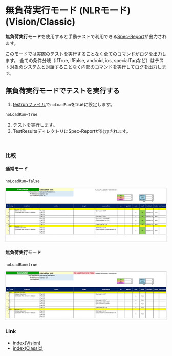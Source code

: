 # 無負荷実行モード (NLRモード) (Vision/Classic)

**無負荷実行モード**を使用すると手動テストで利用できる[Spec-Report](../report/spec_report_ja.md)が出力されます。

このモードでは実際のテストを実行することなく全てのコマンドがログを出力します。
全ての条件分岐（ifTrue, ifFalse, android, ios, specialTagなど）はテスト対象のシステムと対話することなく内部のコマンドを実行してログを出力します。

## 無負荷実行モードでテストを実行する

1. [testrunファイル](../parameter/parameter_configuration_files_ja.md)で`noLoadRun`をtrueに設定します。

```
noLoadRun=true
```

2. テストを実行します。
3. TestResultsディレクトリにSpec-Reportが出力されます。

<br>

### 比較

#### 通常モード

`noLoadRun=false`

![no-load-run](_images/spec_report_calculator_normal.png)

#### 無負荷実行モード

`noLoadRun=true`

![no-load1](_images/spec_report_calculator_no_load.png)

### Link

- [index(Vision)](../../index_ja.md)
- [index(Classic)](../../classic/index_ja.md)
